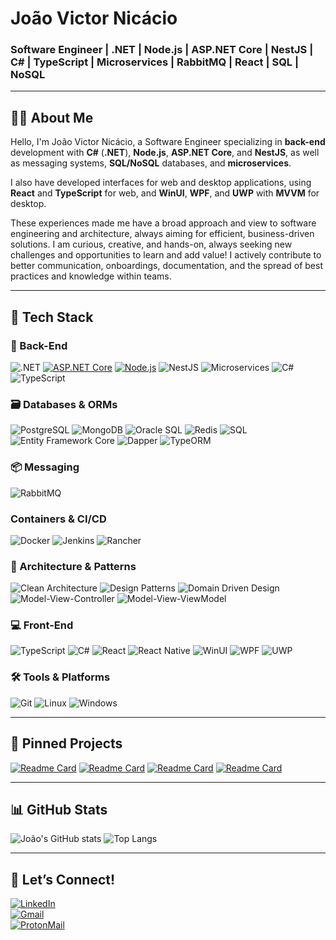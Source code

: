 # João Victor Nicácio

### Software Engineer | .NET | Node.js | ASP\.NET Core | NestJS | C# | TypeScript | Microservices | RabbitMQ | React | SQL | NoSQL

---

## 🧑‍💻 About Me

Hello, I'm João Victor Nicácio, a Software Engineer specializing in **back-end** development with **C#** (**.NET**), **Node.js**, **ASP\.NET Core**, and **NestJS**, as well as messaging systems, **SQL/NoSQL** databases, and **microservices**.

I also have developed interfaces for web and desktop applications, using **React** and **TypeScript** for web, and **WinUI**, **WPF**, and **UWP** with **MVVM** for desktop.

These experiences made me have a broad approach and view to software engineering and architecture, always aiming for efficient, business-driven solutions. I am curious, creative, and hands-on, always seeking new challenges and opportunities to learn and add value! I actively contribute to better communication, onboardings, documentation, and the spread of best practices and knowledge within teams.

---

## 🚀 Tech Stack

### 🧠 Back-End
![.NET](https://custom-icon-badges.demolab.com/badge/.NET-512BD4?style=for-the-badge&logo=dotnet&logoColor=white)
[![ASP.NET Core](https://custom-icon-badges.demolab.com/badge/ASP.NET_Core-5C2D91?style=for-the-badge&logo=dotnet&logoColor=white)](#)
[![Node.js](https://custom-icon-badges.demolab.com/badge/Node.js-339933?style=for-the-badge&logo=nodedotjs&logoColor=white)](#)
![NestJS](https://custom-icon-badges.demolab.com/badge/NestJS-E0234E?style=for-the-badge&logo=nestjs&logoColor=white)
![Microservices](https://custom-icon-badges.demolab.com/badge/Microservices-0A0A0A?style=for-the-badge&logo=microsoftazure&logoColor=white)
![C#](https://custom-icon-badges.demolab.com/badge/C%23-5C2D91?style=for-the-badge&logo=cshrp&logoColor=white)
![TypeScript](https://custom-icon-badges.demolab.com/badge/TypeScript-3178C6?style=for-the-badge&logo=typescript&logoColor=white)

### 🗃️ Databases & ORMs
![PostgreSQL](https://custom-icon-badges.demolab.com/badge/PostgreSQL-4169E1?style=for-the-badge&logo=postgresql&logoColor=white)
![MongoDB](https://custom-icon-badges.demolab.com/badge/MongoDB-47A248?style=for-the-badge&logo=mongodb&logoColor=white)
![Oracle SQL](https://custom-icon-badges.demolab.com/badge/Oracle_SQL-F80000?style=for-the-badge&logo=oracle&logoColor=white)
![Redis](https://custom-icon-badges.demolab.com/badge/Redis-DC382D?style=for-the-badge&logo=redis&logoColor=white)
![SQL](https://custom-icon-badges.demolab.com/badge/SQL-4479A1?style=for-the-badge&logo=sqlite&logoColor=white)
![Entity Framework Core](https://custom-icon-badges.demolab.com/badge/EF_Core-6C3483?style=for-the-badge&logo=dotnet&logoColor=white)
![Dapper](https://custom-icon-badges.demolab.com/badge/Dapper-1E90FF?style=for-the-badge&logo=codeforces&logoColor=white)
![TypeORM](https://img.shields.io/badge/TypeORM-E535AB?style=for-the-badge&logo=typeorm&logoColor=white)

### 📦 Messaging
![RabbitMQ](https://custom-icon-badges.demolab.com/badge/RabbitMQ-FF6600?style=for-the-badge&logo=rabbitmq&logoColor=white)

### Containers & CI/CD
![Docker](https://custom-icon-badges.demolab.com/badge/Docker-2496ED?style=for-the-badge&logo=docker&logoColor=white)
![Jenkins](https://custom-icon-badges.demolab.com/badge/Jenkins-D24939?style=for-the-badge&logo=jenkins&logoColor=white)
![Rancher](https://img.shields.io/badge/Rancher-0075A8?style=for-the-badge&logo=rancher&logoColor=white)



### 🧱 Architecture & Patterns
![Clean Architecture](https://custom-icon-badges.demolab.com/badge/Clean_Architecture-007ACC?style=for-the-badge&logo=abstract&logoColor=white)
![Design Patterns](https://custom-icon-badges.demolab.com/badge/Design_Patterns-ca0d68?style=for-the-badge&logo=abstract&logoColor=white)
![Domain Driven Design](https://custom-icon-badges.demolab.com/badge/DDD-ca6c0d?style=for-the-badge&logo=abstract&logoColor=white)
![Model-View-Controller](https://custom-icon-badges.demolab.com/badge/MVC-258c11?style=for-the-badge&logo=abstract&logoColor=white)
![Model-View-ViewModel](https://custom-icon-badges.demolab.com/badge/MVVM-8E44AD?style=for-the-badge&logo=abstract&logoColor=white)

### 💻 Front-End
![TypeScript](https://custom-icon-badges.demolab.com/badge/TypeScript-3178C6?style=for-the-badge&logo=typescript&logoColor=white)
![C#](https://custom-icon-badges.demolab.com/badge/C%23-5C2D91?style=for-the-badge&logo=cshrp&logoColor=white)
![React](https://custom-icon-badges.demolab.com/badge/React-20232A?style=for-the-badge&logo=react&logoColor=61DAFB)
![React Native](https://custom-icon-badges.demolab.com/badge/React_Native-20232A?style=for-the-badge&logo=react&logoColor=61DAFB)
![WinUI](https://custom-icon-badges.demolab.com/badge/WinUI-0078D7?style=for-the-badge&logo=windows11&logoColor=white)
![WPF](https://custom-icon-badges.demolab.com/badge/WPF-512BD4?style=for-the-badge&logo=windows11&logoColor=white)
![UWP](https://custom-icon-badges.demolab.com/badge/UWP-0078D7?style=for-the-badge&logo=windows11&logoColor=white)

### 🛠️ Tools & Platforms
![Git](https://custom-icon-badges.demolab.com/badge/Git-F05032?style=for-the-badge&logo=git&logoColor=white)
![Linux](https://custom-icon-badges.demolab.com/badge/Linux-FCC624?style=for-the-badge&logo=linux&logoColor=black)
![Windows](https://custom-icon-badges.demolab.com/badge/Windows-0078D6?style=for-the-badge&logo=windows11&logoColor=white)


---

## 📌 Pinned Projects

[![Readme Card](https://github-readme-stats.vercel.app/api/pin/?username=JoaoVNicacio&repo=paco-do-frevo-api&theme=transparent)](https://github.com/JoaoVNicacio/paco-do-frevo-api)
[![Readme Card](https://github-readme-stats.vercel.app/api/pin/?username=JoaoVNicacio&repo=ScrBorg&theme=transparent)](https://github.com/JoaoVNicacio/ScrBorg)
[![Readme Card](https://github-readme-stats.vercel.app/api/pin/?username=JoaoVNicacio&repo=FinSync&theme=transparent)](https://github.com/JoaoVNicacio/FinSync)
[![Readme Card](https://github-readme-stats.vercel.app/api/pin/?username=JoaoVNicacio&repo=integrate-text-image-ai-apis&theme=transparent)](https://github.com/JoaoVNicacio/integrate-text-image-ai-apis)

---

## 📊 GitHub Stats

![João's GitHub stats](https://github-readme-stats.vercel.app/api?username=JoaoVNicacio&show_icons=true&theme=transparent&hide_title=true&hide_rank=true)
![Top Langs](https://github-readme-stats.vercel.app/api/top-langs/?username=JoaoVNicacio&layout=compact&theme=transparent)

---

## 🤝 Let’s Connect!

[![LinkedIn](https://custom-icon-badges.demolab.com/badge/My_LinkedIn-0077B5?style=for-the-badge&logo=linkedin-white&logoColor=white)](https://www.linkedin.com/in/joao-victor-nicacio/)
</br>
[![Gmail](https://img.shields.io/badge/nicacio.joaovictor09@gmail.com-D14836?style=for-the-badge&logo=gmail&logoColor=white)](mailto:nicacio.joaovictor09@gmail.com)
</br>
[![ProtonMail](https://img.shields.io/badge/joaovictornicacio@proton.me-8B89CC?style=for-the-badge&logo=protonmail&logoColor=white)](mailto:joaovictornicacio@proton.me)



